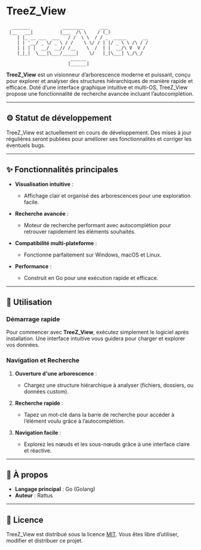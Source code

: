 # TreeZ_View

```
  _______            ________      ___               
 |__   __|          |___  /\ \    / (_)              
    | |_ __ ___  ___   / /  \ \  / / _  _____      __
    | | '__/ _ \/ _ \ / /    \ \/ / | |/ _ \ \ /\ / /
    | | | |  __/  __// /__    \  /  | |  __/\ V  V / 
    |_|_|  \___|\___/_____|    \/   |_|\___| \_/\_/  
                        ______                       
                       |______|                      
```

**TreeZ_View** est un visionneur d’arborescence moderne et puissant, conçu pour explorer et analyser des structures hiérarchiques de manière rapide et efficace. Doté d’une interface graphique intuitive et multi-OS, TreeZ_View propose une fonctionnalité de recherche avancée incluant l’autocomplétion.

---

## ⚙️ Statut de développement

TreeZ_View est actuellement en cours de développement. Des mises à jour régulières seront publiées pour améliorer ses fonctionnalités et corriger les éventuels bugs.

---

## ✨ Fonctionnalités principales

- **Visualisation intuitive** :

  - Affichage clair et organisé des arborescences pour une exploration facile.

- **Recherche avancée** :

  - Moteur de recherche performant avec autocomplétion pour retrouver rapidement les éléments souhaités.

- **Compatibilité multi-plateforme** :

  - Fonctionne parfaitement sur Windows, macOS et Linux.

- **Performance** :

  - Construit en Go pour une exécution rapide et efficace.

---

## 🚀 Utilisation

### Démarrage rapide

Pour commencer avec **TreeZ_View**, exécutez simplement le logiciel après installation. Une interface intuitive vous guidera pour charger et explorer vos données.

### Navigation et Recherche

1. **Ouverture d'une arborescence** :

   - Chargez une structure hiérarchique à analyser (fichiers, dossiers, ou données custom).

2. **Recherche rapide** :

   - Tapez un mot-clé dans la barre de recherche pour accéder à l’élément voulu grâce à l’autocomplétion.

3. **Navigation facile** :

   - Explorez les nœuds et les sous-nœuds grâce à une interface claire et réactive.


---

## 👥 À propos

- **Langage principal** : Go (Golang)
- **Auteur** : Rattus


---

## 📜 Licence

TreeZ_View est distribué sous la licence [MIT](LICENSE). Vous êtes libre d’utiliser, modifier et distribuer ce projet.
